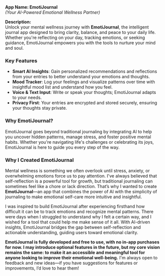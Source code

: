 **App Name: EmotiJournal**  
*(Your AI-Powered Emotional Wellness Partner)*  

**Description:**\
Unlock your mental wellness journey with **EmotiJournal**, the intelligent journal app designed to bring clarity, balance, and peace to your daily life. Whether you're reflecting on your day, tracking emotions, or seeking guidance, EmotiJournal empowers you with the tools to nurture your mind and soul.

### **Key Features**

-   **Smart AI Insights**: Gain personalized recommendations and reflections from your entries to better understand your emotions and thoughts.
-   **Mood Tracker**: Log your feelings and visualize patterns over time with insightful mood list and understand how you feel.
-   **Voice & Text Input**: Write or speak your thoughts; EmotiJournal adapts to your needs.
-   **Privacy First**: Your entries are encrypted and stored securely, ensuring your thoughts stay private.

### **Why EmotiJournal?**

EmotiJournal goes beyond traditional journaling by integrating AI to help you uncover hidden patterns, manage stress, and foster positive mental habits. Whether you're navigating life's challenges or celebrating its joys, EmotiJournal is here to guide you every step of the way.


### **Why I Created EmotiJournal**

Mental wellness is something we often overlook until stress, anxiety, or overwhelming emotions force us to pay attention. I've always believed that self-reflection is a powerful tool for growth, but traditional journaling can sometimes feel like a chore or lack direction. That’s why I wanted to create **EmotiJournal**—an app that combines the power of AI with the simplicity of journaling to make emotional self-care more intuitive and insightful.

I was inspired to build EmotiJournal after experiencing firsthand how difficult it can be to track emotions and recognize mental patterns. There were days when I struggled to understand why I felt a certain way, and I wished for a tool that could help me make sense of it all. With AI-driven insights, EmotiJournal bridges the gap between self-reflection and actionable understanding, guiding users toward emotional clarity.

**EmotiJournal is fully developed and free to use, with no in-app purchases for now. I may introduce optional features in the future, but my core vision remains the same: to make it an accessible and meaningful tool for anyone looking to improve their emotional well-being.** I'm always open to feedback and new ideas—if you have suggestions for features or improvements, I’d love to hear them!
